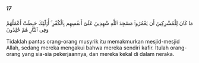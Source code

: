 ##### 17

<span class="ayah">مَا كَانَ لِلْمُشْرِكِينَ أَن يَعْمُرُوا۟ مَسَٰجِدَ ٱللَّهِ شَٰهِدِينَ عَلَىٰٓ أَنفُسِهِم بِٱلْكُفْرِ ۚ أُو۟لَٰٓئِكَ حَبِطَتْ أَعْمَٰلُهُمْ وَفِى ٱلنَّارِ هُمْ خَٰلِدُونَ</span>

<span class="ayah_translation">Tidaklah pantas orang-orang musyrik itu memakmurkan mesjid-mesjid Allah, sedang mereka mengakui bahwa mereka sendiri kafir. Itulah orang-orang yang sia-sia pekerjaannya, dan mereka kekal di dalam neraka.</span>
